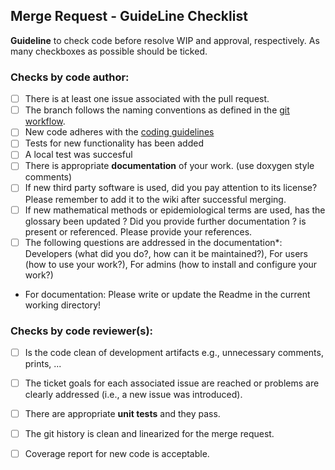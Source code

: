 ## Merge Request - GuideLine Checklist 

**Guideline** to check code before resolve WIP and approval, respectively.
As many checkboxes as possible should be ticked.

### Checks by code author:
* [ ] There is at least one issue associated with the pull request.
* [ ] The branch follows the naming conventions as defined in the [git workflow](git-workflow).
* [ ] New code adheres with the [coding guidelines](coding-guidelines)
* [ ] Tests for new functionality has been added
* [ ] A local test was succesful
* [ ] There is appropriate **documentation** of your work. (use doxygen style comments)
* [ ] If new third party software is used, did you pay attention to its license? Please remember to add it to the wiki after successful merging.
* [ ] If new mathematical methods or epidemiological terms are used, has the glossary been updated ? Did you provide further documentation ?
 is present or referenced. Please provide your references.
* [ ] The following questions are addressed in the documentation*:  Developers (what did you do?, how can it be maintained?), For users (how to use your work?), For admins (how to install and configure your work?)
* For documentation: Please write or update the Readme in the current working directory!

### Checks by code reviewer(s):
* [ ] Is the code clean of development artifacts e.g., unnecessary comments, prints, ...
* [ ] The ticket goals for each associated issue are reached or problems are clearly addressed (i.e., a new issue was introduced).
* [ ] There are appropriate **unit tests** and they pass.
* [ ] The git history is clean and linearized for the merge request.
* [ ] Coverage report for new code is acceptable. 

